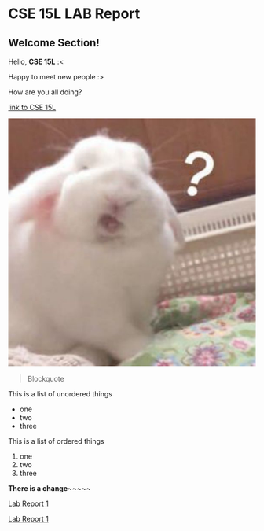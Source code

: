 
# CSE 15L LAB Report

## Welcome Section!



Hello, **CSE 15L** :<

Happy to meet new people :>

How are you all doing?

[link to CSE 15L](https://sites.google.com/eng.ucsd.edu/cse-15l-spring-2022/schedule?authuser=0)

![image](img.jpg)

> Blockquote	

This is a list of unordered things
* one 
* two
* three

This is a list of ordered things
1. one
2. two 
3. three

**There is a change~~~~~**

[Lab Report 1](lab-report-1-week-2.html)

[Lab Report 1](https://taixinw.github.io/cse15l-lab-reports/lab-report-1-week-2.html)